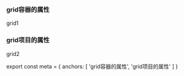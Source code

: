### grid容器的属性

grid1

### grid项目的属性

grid2

export const meta = {
  anchors: [
    'grid容器的属性',
    'grid项目的属性'
  ]
}







